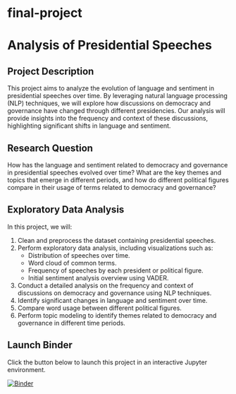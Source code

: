 # final-project
# Analysis of Presidential Speeches

## Project Description

This project aims to analyze the evolution of language and sentiment in presidential speeches over time. By leveraging natural language processing (NLP) techniques, we will explore how discussions on democracy and governance have changed through different presidencies. Our analysis will provide insights into the frequency and context of these discussions, highlighting significant shifts in language and sentiment.

## Research Question

How has the language and sentiment related to democracy and governance in presidential speeches evolved over time? What are the key themes and topics that emerge in different periods, and how do different political figures compare in their usage of terms related to democracy and governance?

## Exploratory Data Analysis

In this project, we will:
1. Clean and preprocess the dataset containing presidential speeches.
2. Perform exploratory data analysis, including visualizations such as:
   - Distribution of speeches over time.
   - Word cloud of common terms.
   - Frequency of speeches by each president or political figure.
   - Initial sentiment analysis overview using VADER.
3. Conduct a detailed analysis on the frequency and context of discussions on democracy and governance using NLP techniques.
4. Identify significant changes in language and sentiment over time.
5. Compare word usage between different political figures.
6. Perform topic modeling to identify themes related to democracy and governance in different time periods.

## Launch Binder

Click the button below to launch this project in an interactive Jupyter environment.

[![Binder](https://mybinder.org/badge_logo.svg)](https://mybinder.org/v2/gh/danielogura/final-project/HEAD)
